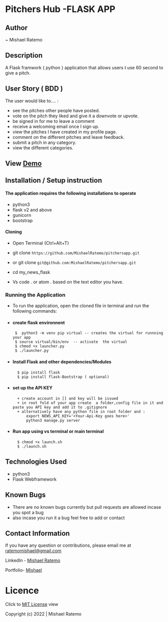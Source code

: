 # Pitchers Hub -FLASK APP
## Author

~ Mishael Ratemo
## Description

A Flask framwork { python } application that allows users t use 60 second to give a pitch. 
## User Story ( BDD ) 
The user would like to.... :
+  see the pitches other people have posted.
+  vote on the pitch they liked and give it a downvote or upvote.
+  be signed in for me to leave a comment
+  receive a welcoming email once I sign up.
+  view the pitches I have created in my profile page.
+  comment on the different pitches and leave feedback.
+  submit a pitch in any category.
+  view the different categories.

## View [Demo](https://.herokuapp.com/) 



## Installation / Setup instruction

#### The application requires the following installations to operate 
* python3
* flask v2 and above
* gunicorn
* bootstrap

#### Cloning

* Open Terminal {Ctrl+Alt+T}

* git clone ``https://github.com/MishaelRatemo/pitchersapp.git``

 + or
 git clone ``git@github.com:MishaelRatemo/pitchersapp.git``

* cd my_news_flask

* Vs code . or atom . based on the text editor you have.

### Running the Application
* To run the application, open the cloned file in terminal and run the following commands:
 * #### create flask environnent
        $  python3 -m venv pip virtual -- creates the virtual for runnning your app      
        $ source virtual/bin/env  -- activate  the virtual
        $ chmod +x launcher.py
        $ ./launcher.py
* #### Install Flask and other dependencies/Modules
        $ pip install flask
        $ pip install flask-Bootstrap ( optional)
* #### set up the API KEY
        + create account in [] and key will be issued
        + in root fold of your app create  a folder,config file in it and paste you API key and add it to .gitignore
        + alternatively have any python file in root folder and :
            export NEWS_API_KEY='<Your-Api-Key goes here>'
            python3 manage.py server
* #### Run app using vs terminal or main terminal
        $ chmod +x launch.sh
        $ ./launch.sh


## Technologies Used

* python3
* Flask Webframework


## Known Bugs
* There are no known bugs currently but pull requests are allowed incase you spot a bug
* also incase you run it a bug feel free to add or contact

## Contact Information 

If you have any question or contributions, please email me at [ratemomishael@gmail.com](ratemomishael@gmail.com)

LinkedIn - [Mishael Ratemo](www.linkedin.com/in/mishael-mosoti-37b786161/)


Portfolio- [Mishael](https://mishaelratemo.github.io/my_portfolio/)
# Licence

Click to  [MIT License](Licence) view

 Copyright (c) 2022 | Mishael Ratemo